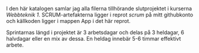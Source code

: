 I den här katalogen samlar jag alla filerna tillhörande slutprojektet i kurserna *Webbteknik 1*.
SCRUM-artefakterna ligger i reprot *scrum* på mitt githubkonto och källkoden ligger i mappen App i det här reprot.

Sprintarnas längd i projektet är 3 arbetsdagar och delas på 3 heldagar, 6 halvdagar eller en mix av dessa. 
En heldag innebär 5-6 timmar effektivt arbete.